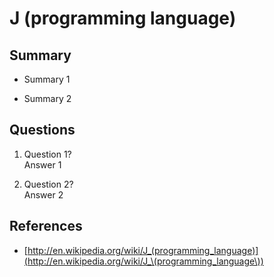 J (programming language)
========================

Summary
-------
* Summary 1

* Summary 2

Questions
---------
1. Question 1?  
Answer 1

2. Question 2?  
Answer 2

References
----------
* [http://en.wikipedia.org/wiki/J_(programming_language)](http://en.wikipedia.org/wiki/J_\(programming_language\))